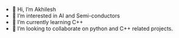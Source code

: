 - 👋 Hi, I’m Akhilesh
- 👀 I’m interested in AI and Semi-conductors
- 🌱 I’m currently learning C++
- 💞️ I’m looking to collaborate on python and C++ related projects.




<!---
Peacema1ker/Peacema1ker is a ✨ special ✨ repository because its `README.md` (this file) appears on your GitHub profile.
You can click the Preview link to take a look at your changes.
--->
